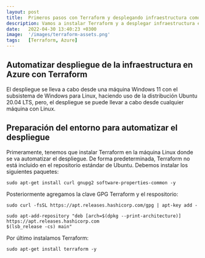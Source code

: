 ```yaml
---
layout: post
title:  Primeros pasos con Terraform y desplegando infraestructura como código en Azure
description: Vamos a instalar Terraform y a desplegar infraestructura en Azure
date:   2022-04-30 13:40:23 +0300
image:  '/images/terraform-assets.png'
tags:   [Terraform, Azure]
---
```


## Automatizar despliegue de la infraestructura en Azure con Terraform

El despliegue se lleva a cabo desde una máquina Windows 11 con el subsistema de Windows para Linux, haciendo uso de la distribución Ubuntu 20.04 LTS, pero, el despliegue se puede llevar a cabo desde cualquier máquina con Linux.

## Preparación del entorno para automatizar el despliegue

Primeramente, tenemos que instalar Terraform en la máquina Linux donde se va automatizar el despliegue. De forma predeterminada, Terraform no está incluido en el repositorio estándar de Ubuntu. Debemos instalar los siguientes paquetes:
```terminal
sudo apt-get install curl gnupg2 software-properties-common -y
```

Posteriormente agregamos la clave GPG Terraform y el respositorio:
```linux
sudo curl -fsSL https://apt.releases.hashicorp.com/gpg | apt-key add -
```
```ubuntu
sudo apt-add-repository "deb [arch=$(dpkg --print-architecture)] https://apt.releases.hashicorp.com 
$(lsb_release -cs) main"
```
Por último instalamos Terraform:
```ubuntu
sudo apt-get install terraform -y
```
